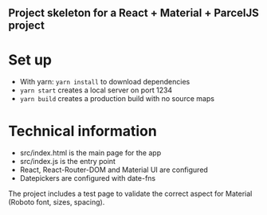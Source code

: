 ## Project skeleton for a React + Material + ParcelJS project
# Set up
- With yarn: ``yarn install`` to download dependencies
- ``yarn start`` creates a local server on port 1234
- ``yarn build`` creates a production build with no source maps
# Technical information
- src/index.html is the main page for the app
- src/index.js is the entry point
- React, React-Router-DOM and Material UI are configured
- Datepickers are configured with date-fns

The project includes a test page to validate the correct aspect for Material (Roboto font, sizes, spacing).
